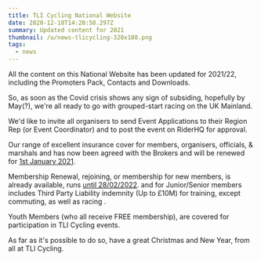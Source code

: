 ```yaml
---
title: TLI Cycling National Website
date: 2020-12-18T14:28:58.297Z
summary: Updated content for 2021
thumbnail: /u/news-tlicycling-320x180.png
tags:
  - news
---
```

All the content on this National Website has been updated for 2021/22, including the Promoters Pack, Contacts and Downloads.

So, as soon as the Covid crisis shows any sign of subsiding, hopefully by May(?), we're all ready to go with grouped-start racing on the UK Mainland. 

We'd like to invite all organisers to send Event Applications to their Region Rep (or Event Coordinator) and to post the event on RiderHQ for approval.

Our range of excellent insurance cover for members, organisers, officials, & marshals and has now been agreed with the Brokers and will be renewed for [1st January 2021](x-apple-data-detectors://0).

Membership Renewal, rejoining, or membership for new members, is already available, runs [until 28/02/2022](x-apple-data-detectors://1). and for Junior/Senior members includes Third Party Liability indemnity (Up to £10M) for training, except commuting, as well as racing . 

Youth Members (who all receive FREE membership), are covered for participation in TLI Cycling events.

As far as it's possible to do so, have a great Christmas and New Year, from all at TLI Cycling.